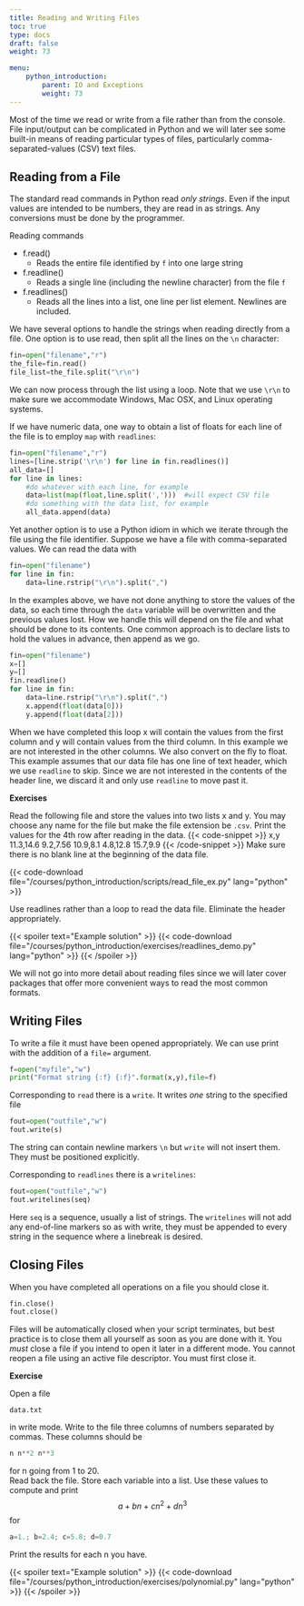 ```yaml
---
title: Reading and Writing Files
toc: true
type: docs
draft: false
weight: 73

menu:
    python_introduction:
        parent: IO and Exceptions
        weight: 73
---
```


Most of the time we read or write from a file rather than from the console.  File input/output can be complicated in Python and we will later see some built-in means of reading particular types of files, particularly comma-separated-values (CSV) text files.

## Reading from a File

The standard read commands in Python read _only strings_.  Even if the input values are intended to be numbers, they are read in as strings.  Any conversions must be done by the programmer.

Reading commands

* f.read()
  * Reads the entire file identified by `f` into one large string
* f.readline()
  * Reads a single line (including the newline character) from the file `f`
* f.readlines() 
  * Reads all the lines into a list, one line per list element.  Newlines are included.

We have several options to handle the strings when reading directly from a file.  One option is to use read, then split all the lines on the `\n` character:

```python
fin=open("filename","r")
the_file=fin.read()
file_list=the_file.split("\r\n")
```

We can now process through the list using a loop.  Note that we use `\r\n` to make sure we accommodate Windows, Mac OSX, and Linux operating systems.  

If we have numeric data, one way to obtain a list of floats for each line of the file is to employ `map` with `readlines`:
```python
fin=open("filename","r")
lines=[line.strip('\r\n') for line in fin.readlines()]
all_data=[]
for line in lines:
    #do whatever with each line, for example
    data=list(map(float,line.split(',')))  #will expect CSV file
    #do something with the data list, for example
    all_data.append(data)
```

Yet another option is to use a Python idiom in which we iterate through the file using the file identifier.  Suppose we have a file with comma-separated values.  We can read the data with
```python
fin=open("filename")
for line in fin:
    data=line.rstrip("\r\n").split(",")
```

In the examples above, we have not done anything to store the values of the data, so each time through the `data` variable will be overwritten and the previous values lost.  How we handle this will depend on the file and what should be done to its contents.  One common approach is to declare lists to hold the values in advance, then append as we go.

```python
fin=open("filename")
x=[]
y=[]
fin.readline()
for line in fin:
    data=line.rstrip("\r\n").split(",")
    x.append(float(data[0]))
    y.append(float(data[2]))
```
When we have completed this loop x will contain the values from the first column and y will contain values from the third column.  In this example we are not interested in the other columns.  We also convert on the fly to float.  This example assumes that our data file has one line of text header, which we use `readline` to skip.  Since we are not interested in the contents of the header line, we discard it and only use `readline` to move past it.

**Exercises**

Read the following file and store the values into two lists x and y.  You may choose any name for the file but make the file extension be `.csv`.  Print the values for the 4th row after reading in the data.
{{< code-snippet >}}
x,y
11.3,14.6
9.2,7.56
10.9,8.1
4.8,12.8
15.7,9.9
{{< /code-snippet >}}
Make sure there is no blank line at the beginning of the data file.

{{< code-download file="/courses/python_introduction/scripts/read_file_ex.py" lang="python" >}}

Use readlines rather than a loop to read the data file.  Eliminate the header appropriately.

{{< spoiler text="Example solution" >}}
{{< code-download file="/courses/python_introduction/exercises/readlines_demo.py" lang="python" >}}
{{< /spoiler >}}

We will not go into more detail about reading files since we will later cover packages that offer more convenient ways to read the most common formats.  

## Writing Files

To write a file it must have been opened appropriately.  We can use print with the addition of a `file=` argument.
```python
f=open("myfile","w")
print("Format string {:f} {:f}".format(x,y),file=f)
```

Corresponding to `read` there is a `write`.  It writes _one_ string to the specified file 
```python
fout=open("outfile","w")
fout.write(s)
```
The string can contain newline markers `\n` but `write` will not insert them.  They must be positioned explicitly.

Corresponding to `readlines` there is a `writelines`:
```python
fout=open("outfile","w")
fout.writelines(seq)
```
Here `seq` is a sequence, usually a list of strings.  The `writelines` will not add any end-of-line markers so as with write, they must be appended to every string in the sequence where a linebreak is desired.

## Closing Files

When you have completed all operations on a file you should close it.

```python
fin.close()
fout.close()
```

Files will be automatically closed when your script terminates, but best practice is to close them all yourself as soon as you are done with it.  You _must_ close a file if you intend to open it later in a different mode.  You cannot reopen a file using an active file descriptor.  You must first close it.

**Exercise**

Open a file 

```no-highlight
data.txt 
```
in write mode.  Write to the file three columns of numbers separated by commas.  These columns should be
```python
n n**2 n**3
```
for n going from 1 to 20.  
Read back the file.  Store each variable into a list.  Use these values to compute and print 
$$ a+bn+cn^2+dn^3 $$
for 
```python
a=1.; b=2.4; c=5.8; d=0.7
```
Print the results for each n you have.

{{< spoiler text="Example solution" >}}
{{< code-download file="/courses/python_introduction/exercises/polynomial.py" lang="python" >}}
{{< /spoiler >}}

